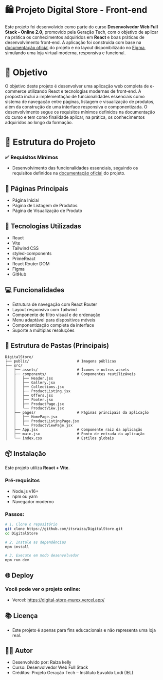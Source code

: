 # 🛍️ Projeto Digital Store - Front-end

Este projeto foi desenvolvido como parte do curso **Desenvolvedor Web Full Stack - Online 2.0**, promovido pela Geração Tech, com o objetivo de aplicar na prática os conhecimentos adquiridos em **React** e boas práticas de desenvolvimento front-end. A aplicação foi construída com base na [documentação oficial](https://github.com/digitalcollegebr/projeto-digital-store) do projeto e no layout disponibilizado no [Figma](https://www.figma.com/design/cfb4F7ZXMFQmvmTn3PKI4z/DRIP-STORE---DIGITAL-COLLEGE?node-id=22-30), simulando uma loja virtual moderna, responsiva e funcional.



# 🎯 Objetivo

O objetivo deste projeto é desenvolver uma aplicação web completa de e-commerce utilizando React e tecnologias modernas de front-end. A proposta inclui a implementação de funcionalidades essenciais como sistema de navegação entre páginas, listagem e visualização de produtos, além da construção de uma interface responsiva e componentizada. O desenvolvimento segue os requisitos mínimos definidos na documentação do curso e tem como finalidade aplicar, na prática, os conhecimentos adquiridos ao longo da formação.



# 🧱 Estrutura do Projeto

### ✅ Requisitos Mínimos

- Desenvolvimento das funcionalidades essenciais, seguindo os requisitos definidos na [documentação oficial](https://github.com/digitalcollegebr/projeto-digital-store) do projeto.



## 📄 Páginas Principais

- Página Inicial  
- Página de Listagem de Produtos  
- Página de Visualização de Produto  



## 🧪 Tecnologias Utilizadas

- React  
- Vite  
- Tailwind CSS  
- styled-components  
- PrimeReact  
- React Router DOM  
- Figma  
- GitHub  



## 💻 Funcionalidades

- Estrutura de navegação com React Router  
- Layout responsivo com Tailwind  
- Componente de filtro visual e de ordenação  
- Menu adaptável para dispositivos móveis  
- Componentização completa da interface  
- Suporte a múltiplas resoluções  



## 📂 Estrutura de Pastas (Principais)

```
DigitalStore/
├── public/                      # Imagens públicas
├── src/
│   ├── assets/                  # Ícones e outros assets
│   ├── components/              # Componentes reutilizáveis
│   │   ├── Header.jsx
│   │   ├── Gallery.jsx
│   │   ├── Collections.jsx
│   │   ├── ProductListing.jsx
│   │   ├── Offers.jsx
│   │   ├── Footer.jsx
│   │   ├── ProductPage.jsx
│   │   └── ProductView.jsx
│   ├── pages/                   # Páginas principais da aplicação
│   │   ├── HomePage.jsx
│   │   ├── ProductListingPage.jsx
│   │   └── ProductViewPage.jsx
│   ├── App.jsx                  # Componente raiz da aplicação
│   ├── main.jsx                 # Ponto de entrada da aplicação
│   └── index.css                # Estilos globais
```



## 📦 Instalação

Este projeto utiliza **React + Vite**.

### Pré-requisitos

- Node.js v16+  
- npm ou yarn  
- Navegador moderno  

### Passos:

```bash
# 1. Clone o repositório
git clone https://github.com/itsraiza/DigitalStore.git
cd DigitalStore

# 2. Instale as dependências
npm install

# 3. Execute em modo desenvolvedor
npm run dev

```


## 🌐 Deploy
### Você pode ver o projeto online:

 - Vercel: https://digital-store-murex.vercel.app/



## 📚 Licença

- Este projeto é apenas para fins educacionais e não representa uma loja real.



## 👨‍💻  Autor

- Desenvolvido por: Raiza kelly
- Curso: Desenvolvedor Web Full Stack 
- Créditos: Projeto Geração Tech – Instituto Euvaldo Lodi (IEL)




